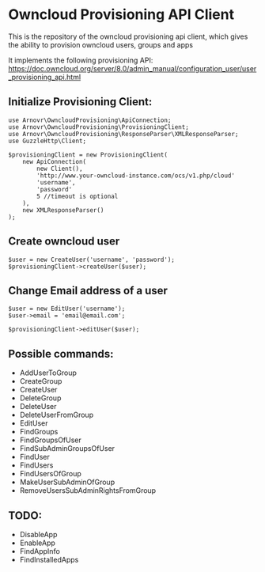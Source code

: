 # Owncloud Provisioning API Client
This is the repository of the owncloud provisioning api client, 
which gives the ability to provision owncloud users, groups and apps

It implements the following provisioning API:
https://doc.owncloud.org/server/8.0/admin_manual/configuration_user/user_provisioning_api.html

## Initialize Provisioning Client:
````
use Arnovr\OwncloudProvisioning\ApiConnection;
use Arnovr\OwncloudProvisioning\ProvisioningClient;
use Arnovr\OwncloudProvisioning\ResponseParser\XMLResponseParser;
use GuzzleHttp\Client;

$provisioningClient = new ProvisioningClient(
    new ApiConnection(
        new Client(),
        'http://www.your-owncloud-instance.com/ocs/v1.php/cloud'
        'username',
        'password'
        5 //timeout is optional
    ),
    new XMLResponseParser()
);
````

## Create owncloud user
````
$user = new CreateUser('username', 'password');
$provisioningClient->createUser($user);
````

## Change Email address of a user
````
$user = new EditUser('username');
$user->email = 'email@email.com';

$provisioningClient->editUser($user);
````

## Possible commands:
- AddUserToGroup
- CreateGroup
- CreateUser
- DeleteGroup
- DeleteUser
- DeleteUserFromGroup
- EditUser
- FindGroups
- FindGroupsOfUser
- FindSubAdminGroupsOfUser
- FindUser
- FindUsers
- FindUsersOfGroup
- MakeUserSubAdminOfGroup
- RemoveUsersSubAdminRightsFromGroup

## TODO:
- DisableApp
- EnableApp
- FindAppInfo
- FindInstalledApps